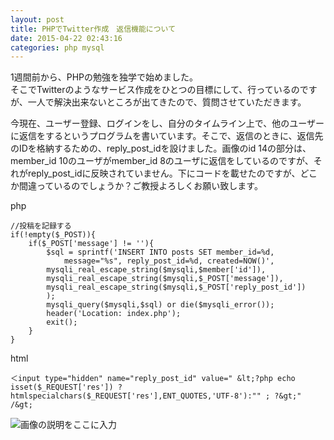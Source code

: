 ```yaml
---
layout: post
title: PHPでTwitter作成　返信機能について
date: 2015-04-22 02:43:16
categories: php mysql
---
```

<p>1週間前から、PHPの勉強を独学で始めました。 <br>
そこでTwitterのようなサービス作成をひとつの目標にして、行っているのですが、一人で解決出来ないところが出てきたので、質問させていただきます。 </p>

<p>今現在、ユーザー登録、ログインをし、自分のタイムライン上で、他のユーザーに返信をするというプログラムを書いています。そこで、返信のときに、返信先のIDを格納するための、reply_post_idを設けました。画像のid 14の部分は、member_id 10のユーザがmember_id 8のユーザに返信をしているのですが、それがreply_post_idに反映されていません。下にコードを載せたのですが、どこか間違っているのでしょうか？ご教授よろしくお願い致します。 </p>

<p>php </p>

```
//投稿を記録する 
if(!empty($_POST)){ 
    if($_POST['message'] != ''){ 
        $sql = sprintf('INSERT INTO posts SET member_id=%d,  
            message="%s", reply_post_id=%d, created=NOW()', 
        mysqli_real_escape_string($mysqli,$member['id']), 
        mysqli_real_escape_string($mysqli,$_POST['message']), 
        mysqli_real_escape_string($mysqli,$_POST['reply_post_id']) 
        ); 
        mysqli_query($mysqli,$sql) or die($mysqli_error()); 
        header('Location: index.php'); 
        exit(); 
    } 
} 
```

<p>html </p>

```
＜input type="hidden" name="reply_post_id" value=" &lt;?php echo 
isset($_REQUEST['res']) ? htmlspecialchars($_REQUEST['res'],ENT_QUOTES,'UTF-8'):"" ; ?&gt;" /&gt;
```

<p><img src="https://i.stack.imgur.com/tWTJq.png" alt="画像の説明をここに入力"></p>
